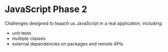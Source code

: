 # JavaScript Phase 2

Challenges designed to teaach us JavaScript in a real application, including: 
* unit tests 
* multiple classes
* external dependencies on packages and remote APIs
